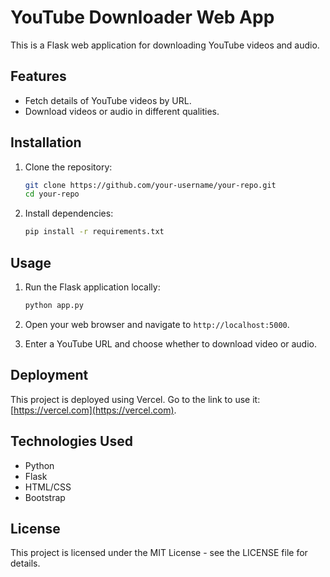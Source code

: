 # YouTube Downloader Web App

This is a Flask web application for downloading YouTube videos and audio.

## Features

- Fetch details of YouTube videos by URL.
- Download videos or audio in different qualities.

## Installation

1. Clone the repository:

   ```bash
   git clone https://github.com/your-username/your-repo.git
   cd your-repo
   ```

2. Install dependencies:

   ```bash
   pip install -r requirements.txt
   ```

## Usage

1. Run the Flask application locally:

   ```bash
   python app.py
   ```

2. Open your web browser and navigate to `http://localhost:5000`.

3. Enter a YouTube URL and choose whether to download video or audio.

## Deployment

This project is deployed using Vercel. Go to the link to use it:
[https://vercel.com](https://vercel.com).

## Technologies Used

- Python
- Flask
- HTML/CSS
- Bootstrap

## License

This project is licensed under the MIT License - see the LICENSE file for details.
```